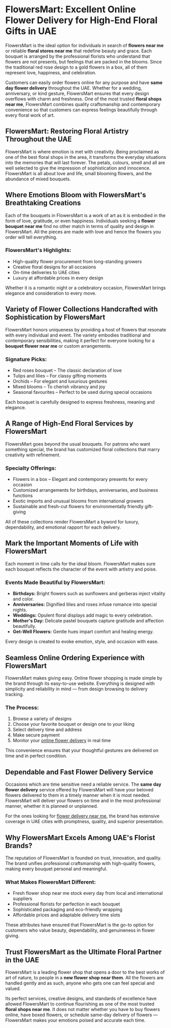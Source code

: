 # FlowersMart: Excellent Online Flower Delivery for High-End Floral Gifts in UAE

FlowersMart is the ideal option for individuals in search of **flowers near me** or reliable **floral stores near me** that redefine beauty and grace. Each bouquet is arranged by the professional florists who understand that flowers are not presents, but feelings that are packed in the blooms. Since the traditional red rose design to a gold flowers in a box, all of them represent love, happiness, and celebration.

Customers can easily order flowers online for any purpose and have **same day flower delivery** throughout the UAE. Whether for a wedding, anniversary, or kind gesture, FlowersMart ensures that every design overflows with charm and freshness. One of the most trusted **floral shops near me**, FlowersMart combines quality craftsmanship and contemporary convenience so that customers can express feelings beautifully through every floral work of art.

## FlowersMart: Restoring Floral Artistry Throughout the UAE

FlowersMart is where emotion is met with creativity. Being proclaimed as one of the best floral shops in the area, it transforms the everyday situations into the memories that will last forever. The petals, colours, smell and all are well selected to give the impression of sophistication and innocence. FlowersMart is all about love and life, small blooming flowers, and the abundance of mixed bouquets.

## Where Emotions Bloom with FlowersMart's Breathtaking Creations

Each of the bouquets in FlowersMart is a work of art as it is embodied in the form of love, gratitude, or even happiness. Individuals seeking a **flower bouquet near me** find no other match in terms of quality and design in FlowersMart. All the pieces are made with love and hence the flowers you order will tell everything.

### FlowersMart's Highlights:

- High-quality flower procurement from long-standing growers  
- Creative floral designs for all occasions  
- On-time deliveries to UAE cities  
- Luxury at affordable prices in every design  

Whether it is a romantic night or a celebratory occasion, FlowersMart brings elegance and consideration to every move.

## Variety of Flower Collections Handcrafted with Sophistication by FlowersMart

FlowersMart honors uniqueness by providing a host of flowers that resonate with every individual and event. The variety embodies traditional and contemporary sensibilities, making it perfect for everyone looking for a **bouquet flower near me** or custom arrangements.

### Signature Picks:

- Red roses bouquet – The classic declaration of love  
- Tulips and lilies – For classy gifting moments  
- Orchids – For elegant and luxurious gestures  
- Mixed blooms – To cherish vibrancy and joy  
- Seasonal favourites – Perfect to be used during special occasions  

Each bouquet is carefully designed to express freshness, meaning and elegance.

## A Range of High-End Floral Services by FlowersMart

FlowersMart goes beyond the usual bouquets. For patrons who want something special, the brand has customized floral collections that marry creativity with refinement.

### Specialty Offerings:

- Flowers in a box – Elegant and contemporary presents for every occasion  
- Customized arrangements for birthdays, anniversaries, and business functions  
- Exotic imports and unusual blooms from international growers  
- Sustainable and fresh-cut flowers for environmentally friendly gift-giving  

All of these collections render FlowersMart a byword for luxury, dependability, and emotional rapport for each delivery.

## Mark the Important Moments of Life with FlowersMart

Each moment in time calls for the ideal bloom. FlowersMart makes sure each bouquet reflects the character of the event with artistry and poise.

### Events Made Beautiful by FlowersMart:

- **Birthdays:** Bright flowers such as sunflowers and gerberas inject vitality and color.  
- **Anniversaries:** Dignified lilies and roses infuse romance into special nights.  
- **Weddings:** Opulent floral displays add magic to every celebration.  
- **Mother's Day:** Delicate pastel bouquets capture gratitude and affection beautifully.  
- **Get-Well Flowers:** Gentle hues impart comfort and healing energy.  

Every design is created to evoke emotion, style, and occasion with ease.

## Seamless Online Ordering Experience with FlowersMart

FlowersMart makes giving easy. Online flower shopping is made simple by the brand through its easy-to-use website. Everything is designed with simplicity and reliability in mind — from design browsing to delivery tracking.

### The Process:

1. Browse a variety of designs  
2. Choose your favorite bouquet or design one to your liking  
3. Select delivery time and address  
4. Make secure payment  
5. Monitor your [online flower delivery](https://flowersmart.ae/) in real time  

This convenience ensures that your thoughtful gestures are delivered on time and in perfect condition.

## Dependable and Fast Flower Delivery Service

Occasions which are time sensitive need a reliable service. The **same day flower delivery** service offered by FlowersMart will have your beloved flowers delivered to them in a timely manner when it is most needed. FlowersMart will deliver your flowers on time and in the most professional manner, whether it is planned or unplanned.

For the ones looking for [flower delivery near me](https://flowersmart.ae/), the brand has extensive coverage in UAE cities with promptness, quality, and superior presentation.

## Why FlowersMart Excels Among UAE's Florist Brands?

The reputation of FlowersMart is founded on trust, innovation, and quality. The brand unifies professional craftsmanship with high-quality flowers, making every bouquet personal and meaningful.

### What Makes FlowersMart Different:

- Fresh flower shop near me stock every day from local and international suppliers  
- Professional florists for perfection in each bouquet  
- Sophisticated packaging and eco-friendly wrapping  
- Affordable prices and adaptable delivery time slots  

These attributes have ensured that FlowersMart is the go-to option for customers who value beauty, dependability, and genuineness in flower giving.

## Trust FlowersMart as the Ultimate Floral Partner in the UAE

FlowersMart is a leading flower shop that opens a door to the best works of art of nature, to people in a **new flower shop near them**. All the flowers are handled gently and as such, anyone who gets one can feel special and valued.

Its perfect services, creative designs, and standards of excellence have allowed FlowersMart to continue flourishing as one of the most trusted **floral shops near me**. It does not matter whether you have to buy flowers online, have boxed flowers, or schedule same-day delivery of flowers — FlowersMart makes your emotions poised and accurate each time.
